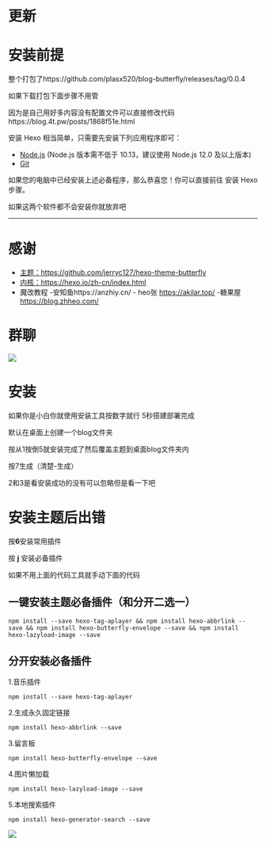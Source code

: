 # 更新

# 安装前提
整个打包了https://github.com/plasx520/blog-butterfly/releases/tag/0.0.4

如果下载打包下面步骤不用管

因为是自己用好多内容没有配置文件可以直接修改代码https://blog.4t.pw/posts/1868f51e.html

安装 Hexo 相当简单，只需要先安装下列应用程序即可：

- [Node.js](http://nodejs.org/) (Node.js 版本需不低于 10.13，建议使用 Node.js 12.0 及以上版本)
- [Git](http://git-scm.com/)

如果您的电脑中已经安装上述必备程序，那么恭喜您！你可以直接前往 安装 Hexo 步骤。

如果这两个软件都不会安装你就放弃吧

----
# 感谢
- [主题：](https://github.com/jerryc127/hexo-theme-butterfly)https://github.com/jerryc127/hexo-theme-butterfly
- [内核：](https://hexo.io/zh-cn/index.html)https://hexo.io/zh-cn/index.html
- 魔改教程 -安知鱼https://anzhiy.cn/
           - heo张 https://akilar.top/
           -糖果屋 https://blog.zhheo.com/
 # 群聊
 ![](https://butterfly.zhheo.com/img/qrcode.jpg)


# 安装
如果你是小白你就使用安装工具按数字就行
5秒搭建部署完成


默认在桌面上创建一个blog文件夹

按从1按倒5就安装完成了然后覆盖主题到桌面blog文件夹内

按7生成（清楚-生成）

2和3是看安装成功的没有可以忽略但是看一下吧

# 安装主题后出错

按**6**安装常用插件

按 **j** 安装必备插件





如果不用上面的代码工具就手动下面的代码



## 一键安装主题必备插件（和分开二选一）

~~~
npm install --save hexo-tag-aplayer && npm install hexo-abbrlink --save && npm install hexo-butterfly-envelope --save && npm install hexo-lazyload-image --save
~~~

## 分开安装必备插件

1.音乐插件

 ~~~
npm install --save hexo-tag-aplayer
 ~~~

2.生成永久固定链接 

~~~
npm install hexo-abbrlink --save
~~~

3.留言板 

~~~
npm install hexo-butterfly-envelope --save
~~~

4.图片懒加载 

~~~
npm install hexo-lazyload-image --save
~~~
5.本地搜索插件
~~~
npm install hexo-generator-search --save
~~~
![](https://s2.loli.net/2022/11/14/thB3auFOdvHJWEU.webp)
